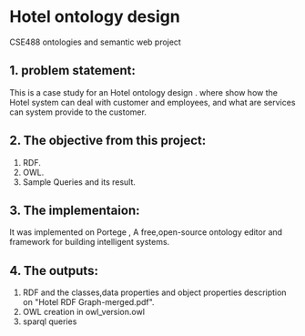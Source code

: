# Hotel ontology design
CSE488 ontologies and semantic web project<br>
## 1. problem statement:
This is a case study for an Hotel ontology design . where show how the Hotel system can deal with customer and employees, and what are services can system provide to the customer.
## 2. The objective from this project:
1. RDF.<br>
2. OWL.<br>
3. Sample Queries and its result.<br>
## 3. The implementaion:
It was implemented on Portege , A free,open-source ontology editor and framework for building intelligent systems.
## 4. The outputs:
1. RDF and the classes,data properties and object properties description on "Hotel RDF Graph-merged.pdf".
2. OWL creation in owl_version.owl
3. sparql queries 
